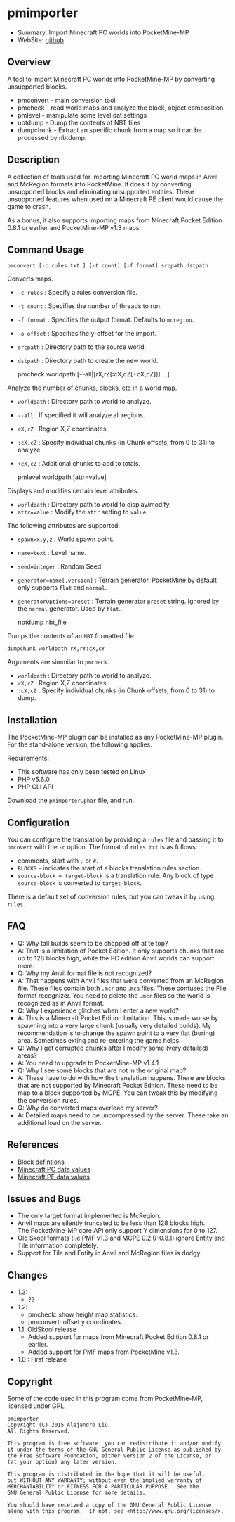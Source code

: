 pmimporter
==========

* Summary: Import Minecraft PC worlds into PocketMine-MP
* WebSite: [github](https://github.com/alejandroliu/pocketmine-plugins/tree/master/pmimporter)

Overview
--------

A tool to import Minecraft PC worlds into PocketMine-MP by converting
unsupported blocks.

* pmconvert - main conversion tool
* pmcheck - read world maps and analyze the block, object composition
* pmlevel - manipulate some level.dat settings
* nbtdump - Dump the contents of NBT files
* dumpchunk - Extract an specific chunk from a map so it can be
  processed by nbtdump.

Description
-----------

A collection of tools used for importing Minecraft PC world maps in
Anvil and McRegion formats into PocketMine.  It does it by converting
unsupported blocks and eliminating unsupported entities.  These
unsupported features when used on a Minecraft PE client would cause
the game to crash.

As a bonus, it also supports importing maps from Minecraft Pocket Edition 0.8.1
or earlier and PocketMine-MP v1.3 maps.

Command Usage
-------------

	pmconvert [-c rules.txt ] [-t count] [-f format] srcpath dstpath

Converts maps.

* `-c rules` : Specify a rules conversion file.
* `-t count` : Specifies the number of threads to run.
* `-f format` : Specifies the output format.  Defaults to `mcregion`.
* `-o offset` : Specifies the y-offset for the import.
* `srcpath` : Directory path to the source world.
* `dstpath` : Directory path to create the new world.

	pmcheck worldpath [--all|[rX,rZ[:cX,cZ[+cX,cZ]]] ...]

Analyze the number of chunks, blocks, etc in a world map.

* `worldpath` : Directory path to world to analyze.
* `--all` : If specified it will analyze all regions.
* `rX,rZ` : Region X,Z coordinates.
* `:cX,cZ` : Specify individual chunks (in Chunk offsets, from 0 to
  31) to analyze.
* `+cX,cZ` : Additional chunks to add to totals.

	pmlevel worldpath [attr=value]

Displays and modifies certain level attributes.

* `worldpath` : Directory path to world to display/modify.
* `attr=value` : Modify the `attr` setting to `value`.

The following attributes are supported:

* `spawn=x,y,z` : World spawn point.
* `name=text` : Level name.
* `seed=integer` : Random Seed.
* `generator=name[,version]` : Terrain generator.  PocketMine by
  default only supports `flat` and `normal`.
* `generatorOptions=preset` : Terrain generator `preset` string.
  Ignored by the `normal` generator.  Used by `flat`.

	nbtdump nbt_file

Dumps the contents of an `NBT` formatted file.

	dumpchunk worldpath rX,rY:cX,cY

Arguments are simmilar to `pmcheck`.

* `worldpath` : Directory path to world to analyze.
* `rX,rZ` : Region X,Z coordinates.
* `:cX,cZ` : Specify individual chunks (in Chunk offsets, from 0 to
  31) to dump.


Installation
------------

The PocketMine-MP plugin can be installed as any PocketMine-MP
plugin. For the stand-alone version, the following applies.

Requirements:

* This software has only been tested on Linux
* PHP v5.6.0
* PHP CLI API

Download the `pmimporter.phar` file, and run.

Configuration
-------------

You can configure the translation by providing a `rules` file and
passing it to `pmcovert` with the `-c` option. The format of `rules.txt`
is as follows:

* comments, start with `;` or `#`.
* `BLOCKS` - indicates the start of a blocks translation rules section.
* `source-block = target-block` is a translation rule.  Any block of
  type `source-block` is converted to `target-block`.

There is a default set of conversion rules, but you can tweak it by
using `rules`.

FAQ
---

* Q: Why tall builds seem to be chopped off at te top?
* A: That is a limitation of Pocket Edition.  It only supports chunks
  that are up to 128 blocks high, while the PC edition Anvil worlds
  can support more.
* Q: Why my Anvil format file is not recognized?
* A: That happens with Anvil files that were converted from an
  McRegion file.  These files contain both `.mcr` and .`mca` files.
  These confuses the File format recognizer.  You need to delete the
  `.mcr` files so the world is recognized as in Anvil format.
* Q: Why I experience glitches when I enter a new world?
* A: This is a Minecraft Pocket Edition limitation.  This is made
  worse by spawning into a very large chunk (usually very detailed
  builds). My recommendation is to change the spawn point to a very
  flat (boring) area.  Sometimes exting and re-entering the game
  helps.
* Q: Why I get corrupted chunks after I modify some (very detailed) areas?
* A: You need to upgrade to PocketMine-MP v1.4.1
* Q: Why I see some blocks that are not in the original map?
* A: These have to do with how the translation happens.  There are
  blocks that are not supported by Minecraft Pocket Edition.  These
  need to be map to a block supported by MCPE.  You can tweak this by
  modifying the conversion rules.
* Q: Why do converted maps overload my server?
* A: Detailed maps need to be uncompressed by the server.  These take
  an additional load on the server.

References
----------

* [Block defintions](https://raw.githubusercontent.com/alejandroliu/pocketmine-plugins/master/pmimporter/classlib/pmimporter/blocks.txt)
* [Minecraft PC data values](http://minecraft.gamepedia.com/Data_values)
* [Minecraft PE data values](http://minecraft.gamepedia.com/Data_values_%28Pocket_Edition%29)

Issues and Bugs
---------------

* The only target format implemented is McRegion.
* Anvil maps are silently truncated to be less than 128 blocks high.  
  The PocketMine-MP core API only support Y dimensions for 0 to 127.
* Old Skool formats (i.e PMF v1.3 and MCPE 0.2.0-0.8.1) ignore Entity
  and Tile information completely.
* Support for Tile and Entity in Anvil and McRegion files is dodgy.


Changes
------

* 1.3: 
  * ??
* 1.2:
  * pmcheck: show height map statistics.
  * pmconvert: offset y coordinates
* 1.1: OldSkool release
  * Added support for maps from Minecraft Pocket Edition 0.8.1 or earlier.
  * Added support for PMF maps from PocketMine v1.3.
* 1.0 : First release

Copyright
---------

Some of the code used in this program come from PocketMine-MP,
licensed under GPL.

    pmimporter  
    Copyright (C) 2015 Alejandro Liu  
    All Rights Reserved.

    This program is free software: you can redistribute it and/or modify
    it under the terms of the GNU General Public License as published by
    the Free Software Foundation, either version 2 of the License, or
    (at your option) any later version.

    This program is distributed in the hope that it will be useful,
    but WITHOUT ANY WARRANTY; without even the implied warranty of
    MERCHANTABILITY or FITNESS FOR A PARTICULAR PURPOSE.  See the
    GNU General Public License for more details.

    You should have received a copy of the GNU General Public License
    along with this program.  If not, see <http://www.gnu.org/licenses/>.
